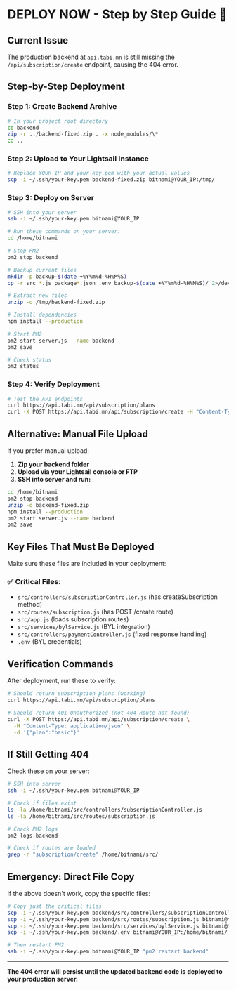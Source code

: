 # DEPLOY NOW - Step by Step Guide 🚨

## Current Issue
The production backend at `api.tabi.mn` is still missing the `/api/subscription/create` endpoint, causing the 404 error.

## Step-by-Step Deployment

### Step 1: Create Backend Archive
```bash
# In your project root directory
cd backend
zip -r ../backend-fixed.zip . -x node_modules/\*
cd ..
```

### Step 2: Upload to Your Lightsail Instance
```bash
# Replace YOUR_IP and your-key.pem with your actual values
scp -i ~/.ssh/your-key.pem backend-fixed.zip bitnami@YOUR_IP:/tmp/
```

### Step 3: Deploy on Server
```bash
# SSH into your server
ssh -i ~/.ssh/your-key.pem bitnami@YOUR_IP

# Run these commands on your server:
cd /home/bitnami

# Stop PM2
pm2 stop backend

# Backup current files
mkdir -p backup-$(date +%Y%m%d-%H%M%S)
cp -r src *.js package*.json .env backup-$(date +%Y%m%d-%H%M%S)/ 2>/dev/null || true

# Extract new files
unzip -o /tmp/backend-fixed.zip

# Install dependencies
npm install --production

# Start PM2
pm2 start server.js --name backend
pm2 save

# Check status
pm2 status
```

### Step 4: Verify Deployment
```bash
# Test the API endpoints
curl https://api.tabi.mn/api/subscription/plans
curl -X POST https://api.tabi.mn/api/subscription/create -H "Content-Type: application/json" -d '{"plan":"basic"}'
```

## Alternative: Manual File Upload

If you prefer manual upload:

1. **Zip your backend folder**
2. **Upload via your Lightsail console or FTP**
3. **SSH into server and run:**
```bash
cd /home/bitnami
pm2 stop backend
unzip -o backend-fixed.zip
npm install --production
pm2 start server.js --name backend
pm2 save
```

## Key Files That Must Be Deployed

Make sure these files are included in your deployment:

### ✅ Critical Files:
- `src/controllers/subscriptionController.js` (has createSubscription method)
- `src/routes/subscription.js` (has POST /create route)
- `src/app.js` (loads subscription routes)
- `src/services/bylService.js` (BYL integration)
- `src/controllers/paymentController.js` (fixed response handling)
- `.env` (BYL credentials)

## Verification Commands

After deployment, run these to verify:

```bash
# Should return subscription plans (working)
curl https://api.tabi.mn/api/subscription/plans

# Should return 401 Unauthorized (not 404 Route not found)
curl -X POST https://api.tabi.mn/api/subscription/create \
  -H "Content-Type: application/json" \
  -d '{"plan":"basic"}'
```

## If Still Getting 404

Check these on your server:

```bash
# SSH into server
ssh -i ~/.ssh/your-key.pem bitnami@YOUR_IP

# Check if files exist
ls -la /home/bitnami/src/controllers/subscriptionController.js
ls -la /home/bitnami/src/routes/subscription.js

# Check PM2 logs
pm2 logs backend

# Check if routes are loaded
grep -r "subscription/create" /home/bitnami/src/
```

## Emergency: Direct File Copy

If the above doesn't work, copy the specific files:

```bash
# Copy just the critical files
scp -i ~/.ssh/your-key.pem backend/src/controllers/subscriptionController.js bitnami@YOUR_IP:/home/bitnami/src/controllers/
scp -i ~/.ssh/your-key.pem backend/src/routes/subscription.js bitnami@YOUR_IP:/home/bitnami/src/routes/
scp -i ~/.ssh/your-key.pem backend/src/services/bylService.js bitnami@YOUR_IP:/home/bitnami/src/services/
scp -i ~/.ssh/your-key.pem backend/.env bitnami@YOUR_IP:/home/bitnami/

# Then restart PM2
ssh -i ~/.ssh/your-key.pem bitnami@YOUR_IP "pm2 restart backend"
```

---

**The 404 error will persist until the updated backend code is deployed to your production server.**

